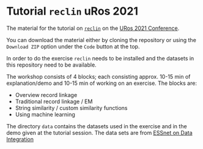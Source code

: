 # Tutorial `reclin` uRos 2021

The material for the tutorial on
[`reclin`](https://cran.r-project.org/package=reclin) on the [URos 2021
Conference](http://r-project.ro/conference2021.html). 

You can download the material either by cloning the repository or using the
`Download ZIP` option under the `Code` button at the top. 

In order to do the exercise `reclin` needs to be installed and the datasets in this
repository need to be available. 

The workshop consists of 4 blocks; each consisting approx. 10-15 min of
explanation/demo and 10-15 min of working on an exercise. The blocks are:

- Overview record linkage
- Traditional record linkage / EM
- String similarity / custom similarity functions
- Using machine learning


The directory `data` contains the datasets used in the exercise and in the demo given at the 
tutorial session.  The data sets are from [ESSnet on Data
Integration](https://ec.europa.eu/eurostat/cros/content/essnet-di-fictitious-data-ons-job-training-record-linkage_en)


